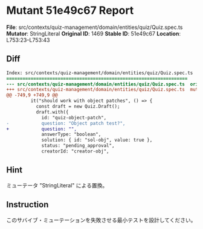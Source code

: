 # Mutant 51e49c67 Report

**File**: src/contexts/quiz-management/domain/entities/quiz/Quiz.spec.ts
**Mutator**: StringLiteral
**Original ID**: 1469
**Stable ID**: 51e49c67
**Location**: L753:23–L753:43

## Diff

```diff
Index: src/contexts/quiz-management/domain/entities/quiz/Quiz.spec.ts
===================================================================
--- src/contexts/quiz-management/domain/entities/quiz/Quiz.spec.ts	original
+++ src/contexts/quiz-management/domain/entities/quiz/Quiz.spec.ts	mutated #1469
@@ -749,9 +749,9 @@
         it("should work with object patches", () => {
           const draft = new Quiz.Draft();
           draft.with({
             id: "quiz-object-patch",
-            question: "Object patch test?",
+            question: "",
             answerType: "boolean",
             solution: { id: "sol-obj", value: true },
             status: "pending_approval",
             creatorId: "creator-obj",
```

## Hint

ミューテータ "StringLiteral" による置換。

## Instruction

このサバイブ・ミューテーションを失敗させる最小テストを設計してください。
